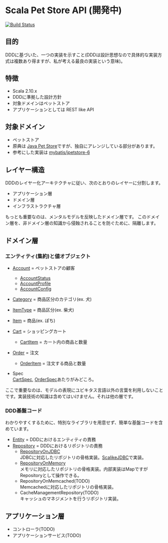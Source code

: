 # Scala Pet Store API (開発中)

[![Build Status](https://travis-ci.org/j5ik2o/spetstore.png?branch=master)](https://travis-ci.org/j5ik2o/spetstore)

## 目的
DDDに基づいた、一つの実装を示すこと(DDDは設計思想なので具体的な実装方式は複数あり得ますが、私が考える最良の実装という意味)。

## 特徴
- Scala 2.10.x
- DDDに準拠した設計方針
- 対象ドメインはペットストア
- アプリケーションとしては REST like API

## 対象ドメイン
- ペットストア
- 原典は [Java Pet Store](http://www.oracle.com/technetwork/java/petstore1-3-1-02-139690.html)ですが、独自にアレンジしている部分があります。
- 参考にした実装は [mybatis/jpetstore-6](https://github.com/mybatis/jpetstore-6)

## レイヤー構造
DDDのレイヤー化アーキテクチャに従い、次のとおりのレイヤーに分割します。

- アプリケーション層
- ドメイン層
- インフラストラクチャ層

もっとも重要なのは、メンタルモデルを反映したドメイン層です。
このドメイン層を、非ドメイン層の知識から侵蝕されることを防ぐために、隔離します。

## ドメイン層

### エンティティ(集約)と値オブジェクト
- [Account](https://github.com/j5ik2o/spetstore/blob/master/src/main/scala/com/github/j5ik2o/spetstore/domain/account/Account.scala) = ペットストアの顧客
    - [AccountStatus](https://github.com/j5ik2o/spetstore/blob/master/src/main/scala/com/github/j5ik2o/spetstore/domain/account/AccountStatus.scala)
    - [AccountProfile](https://github.com/j5ik2o/spetstore/blob/master/src/main/scala/com/github/j5ik2o/spetstore/domain/account/AccountProfile.scala)
    - [AccountConfig](https://github.com/j5ik2o/spetstore/blob/master/src/main/scala/com/github/j5ik2o/spetstore/domain/account/AccountConfig.scala)
- [Category](https://github.com/j5ik2o/spetstore/blob/master/src/main/scala/com/github/j5ik2o/spetstore/domain/item/Category.scala) = 商品区分のカテゴリ(ex. 犬)
- [ItemType](https://github.com/j5ik2o/spetstore/blob/master/src/main/scala/com/github/j5ik2o/spetstore/domain/item/ItemType.scala) = 商品区分(ex. 柴犬)
- [Item](https://github.com/j5ik2o/spetstore/blob/master/src/main/scala/com/github/j5ik2o/spetstore/domain/item/Item.scala) = 商品(ex. ぽち)
- [Cart](https://github.com/j5ik2o/spetstore/blob/master/src/main/scala/com/github/j5ik2o/spetstore/domain/purchase/Cart.scala) = ショッピングカート
    - [CartItem](https://github.com/j5ik2o/spetstore/blob/master/src/main/scala/com/github/j5ik2o/spetstore/domain/purchase/CartItem.scala) = カート内の商品と数量
- [Order](https://github.com/j5ik2o/spetstore/blob/master/src/main/scala/com/github/j5ik2o/spetstore/domain/purchase/Order.scala) = 注文
    - [OrderItem](https://github.com/j5ik2o/spetstore/blob/master/src/main/scala/com/github/j5ik2o/spetstore/domain/purchase/OrderItem.scala) = 注文する商品と数量

- Spec  
[CartSpec](https://github.com/j5ik2o/spetstore/blob/master/src/test/scala/com/github/j5ik2o/spetstore/domain/purchase/CartSpec.scala), [OrderSpec](https://github.com/j5ik2o/spetstore/blob/master/src/test/scala/com/github/j5ik2o/spetstore/domain/purchase/OrderSpec.scala)あたりがみどころ。

ここで重要なのは、モデルの表現にユビキタス言語以外の言葉を利用しないことです。実装技術の知識は含めてはいけません。それは他の層です。

### DDD基盤コード
わかりやすくするために、特別なライブラリを用意せず、簡単な基盤コードを含めています。
- [Entity](https://github.com/j5ik2o/spetstore/blob/master/src/main/scala/com/github/j5ik2o/spetstore/infrastructure/support/Entity.scala) = DDDにおけるエンティティの責務
- [Repository](https://github.com/j5ik2o/spetstore/blob/master/src/main/scala/com/github/j5ik2o/spetstore/infrastructure/support/Repository.scala) = DDDにおけるリポジトリの責務
    - [RepositoryOnJDBC](https://github.com/j5ik2o/spetstore/blob/master/src/main/scala/com/github/j5ik2o/spetstore/infrastructure/support/RepositoryOnJDBC.scala)  
    JDBCに対応したリポジトリの骨格実装。[ScalikeJDBC](http://scalikejdbc.org/)で実装。
    - [RepositoryOnMemory](https://github.com/j5ik2o/spetstore/blob/master/src/main/scala/com/github/j5ik2o/spetstore/infrastructure/support/RepositoryOnMemory.scala)  
    メモリに対応したリポジトリの骨格実装。内部実装はMapですがRepositoryとして操作できる。
    - RepositoryOnMemcached(TODO)  
    Memcachedに対応したリポジトリの骨格実装。
    - CacheManagementRepository(TODO)  
    キャッシュのマネジメントを行うリポジトリ実装。

## アプリケーション層
- コントローラ(TODO)
- アプリケーションサービス(TODO)
